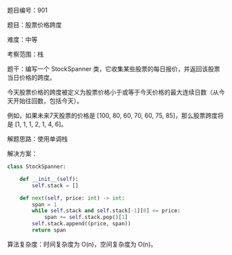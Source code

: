 题目编号：901

题目：股票价格跨度

难度：中等

考察范围：栈

题干：编写一个 StockSpanner 类，它收集某些股票的每日报价，并返回该股票当日价格的跨度。

今天股票价格的跨度被定义为股票价格小于或等于今天价格的最大连续日数（从今天开始往回数，包括今天）。

例如，如果未来7天股票的价格是 [100, 80, 60, 70, 60, 75, 85]，那么股票跨度将是 [1, 1, 1, 2, 1, 4, 6]。

解题思路：使用单调栈

解决方案：

```python
class StockSpanner:

    def __init__(self):
        self.stack = []

    def next(self, price: int) -> int:
        span = 1
        while self.stack and self.stack[-1][0] <= price:
            span += self.stack.pop()[1]
        self.stack.append((price, span))
        return span
```

算法复杂度：时间复杂度为 O(n)，空间复杂度为 O(n)。
